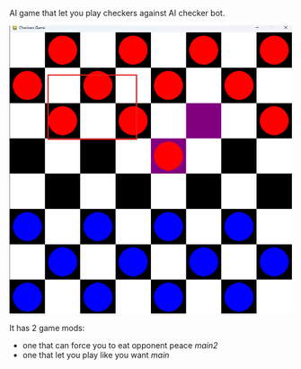 AI game that let you play checkers against AI checker bot.

![Game image](img/checkers.png?raw=true "Igra")

It has 2 game mods:
<ul>
  <li>one that can force you to eat opponent peace <i>main2</i></li>
  <li>one that let you play like you want <i>main</i> </li>
</ul>
